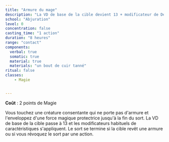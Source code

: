 ```yaml
---
title: "Armure du mage"
description: "La VD de base de la cible devient 13 + modificateur de Dextérité."
school: "Abjuration"
level: 0
concentration: false
casting_time: "1 action"
duration: "8 heures"
range: "contact"
components:
  verbal: true
  somatic: true
  material: true
  materials: "un bout de cuir tanné"
ritual: false
classes:
    - Magie


---
```

**Coût** : 2 points de Magie   

Vous touchez une créature consentante qui ne porte pas d'armure et l'enveloppez d'une force magique protectrice jusqu'à la fin du sort. La VD de base de la cible passe à 13 et les modificateurs habituels de caractéristiques s'appliquent. Le sort se termine si la cible revêt une armure ou si vous révoquez le sort par une action.
